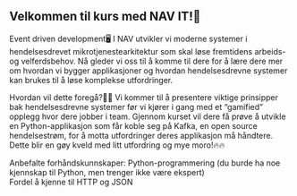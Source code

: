 ## Velkommen til kurs med NAV IT!🥳
 
Event driven development🖥️ I NAV utvikler vi moderne systemer i hendelsesdrevet mikrotjenestearkitektur som skal løse fremtidens arbeids- og velferdsbehov. Nå gleder vi oss til å komme til dere for å lære dere mer om hvordan vi bygger applikasjoner og hvordan hendelsesdrevne systemer kan brukes til å løse komplekse utfordringer.
 
Hvordan vil dette foregå?🫵🏽 Vi kommer til å presentere viktige prinsipper bak hendelsesdrevne systemer før vi kjører i gang med et “gamified” opplegg hvor dere jobber i team. Gjennom kurset vil dere få prøve å utvikle en Python-applikasjon som får koble seg på Kafka, en open source hendelsestrøm, for å motta utfordringer deres applikasjon må håndtere.  Dette blir en gøy kveld med litt utfordring og mye moro!🔥🔥
 
Anbefalte forhåndskunnskaper: Python-programmering (du burde ha noe kjennskap til Python, men trenger ikke være ekspert)  
Fordel å kjenne til HTTP og JSON
 
